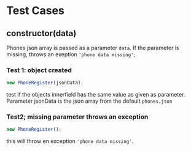 # Test Cases

## **constructor(data)**

Phones json array is passed as a parameter `data`. If the parameter is missing, throws an exeption `'phone data missing'`;


### Test 1: object created
```js
new PhoneRegister(jsonData);
```

test if the objects innerfield has the same value as given as parameter. Parameter jsonData is the json array from the default `phones.json`

### Test2; missing parameter throws an exception
```js
new PhoneRegister();
```

this will throw en exception `'phone data missing'`.
